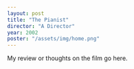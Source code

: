```yaml
---
layout: post
title: "The Pianist"
director: "A Director"
year: 2002
poster: "/assets/img/home.png"
---
```


My review or thoughts on the film go here.
